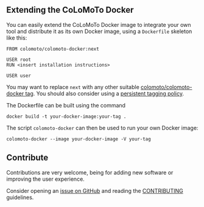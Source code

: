 ---
---

## Extending the CoLoMoTo Docker

You can easily extend the CoLoMoTo Docker image to integrate your own tool and distribute it as its own Docker image, using a `Dockerfile` skeleton like this:
```
FROM colomoto/colomoto-docker:next

USER root
RUN <insert installation instructions>

USER user
```
You may want to replace `next` with any other suitable [colomoto/colomoto-docker tag](https://hub.docker.com/r/colomoto/colomoto-docker/tags/). You should also consider using a [persistent tagging policy](https://github.com/colomoto/colomoto-docker#tagging-policy-and-re-executability-considerations). 

The Dockerfile can be built using the command

    docker build -t your-docker-image:your-tag .

The script `colomoto-docker` can then be used to run your own Docker image:

    colomoto-docker --image your-docker-image -V your-tag


## Contribute

Contributions are very welcome, being for adding new software or improving the user experience.

Consider opening an [issue on GitHub](https://github.com/colomoto/colomoto-docker/issues) and reading the 
[CONTRIBUTING](https://github.com/colomoto/colomoto-docker/blob/master/CONTRIBUTING.md) guidelines.

